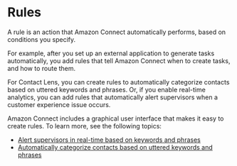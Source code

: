 # Rules<a name="concepts-rules"></a>

A rule is an action that Amazon Connect automatically performs, based on conditions you specify\.

For example, after you set up an external application to generate tasks automatically, you add rules that tell Amazon Connect when to create tasks, and how to route them\.

For Contact Lens, you can create rules to automatically categorize contacts based on uttered keywords and phrases\. Or, if you enable real\-time analytics, you can add rules that automatically alert supervisors when a customer experience issue occurs\. 

Amazon Connect includes a graphical user interface that makes it easy to create rules\. To learn more, see the following topics:
+ [Alert supervisors in real\-time based on keywords and phrases](add-rules-for-alerts.md)
+ [Automatically categorize contacts based on uttered keywords and phrases](rules.md)